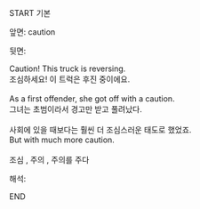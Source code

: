 START
기본

앞면:
caution


뒷면:
<div><div>Caution! This truck is reversing. </div><div><div>조심하세요! 이 트럭은 후진 중이에요.</div></div></div><div><br></div><div><div>As a first offender, she got off with a caution. </div><div>그녀는 초범이라서 경고만 받고 풀려났다.</div></div><div><br></div><div><div><div>사회에 있을 때보다는 훨씬 더 조심스러운 태도로 했었죠.</div></div><div><div>But with much more caution.</div></div></div><div><br></div><div>조심 , 주의 , 주의를 주다</div>


해석:

END